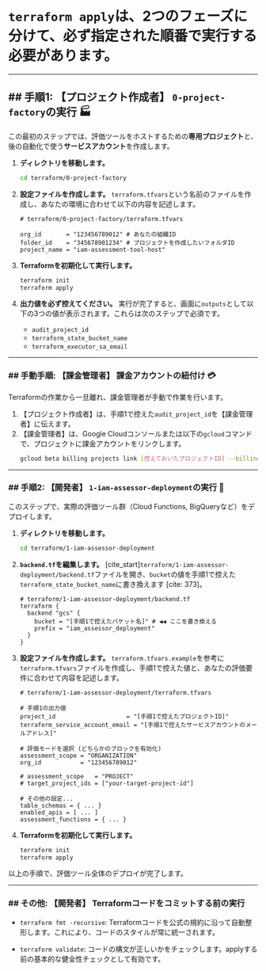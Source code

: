 # `terraform apply`は、**2つのフェーズに分けて、必ず指定された順番で**実行する必要があります。

-----

## \#\# 手順1: 【プロジェクト作成者】 `0-project-factory`の実行 🏭

この最初のステップでは、評価ツールをホストするための**専用プロジェクト**と、後の自動化で使う**サービスアカウント**を作成します。

1.  **ディレクトリを移動します。**

    ```bash
    cd terraform/0-project-factory
    ```

2.  **設定ファイルを作成します。**
    `terraform.tfvars`という名前のファイルを作成し、あなたの環境に合わせて以下の内容を記述します。

    ```hcl
    # terraform/0-project-factory/terraform.tfvars

    org_id       = "123456789012" # あなたの組織ID
    folder_id    = "345678901234" # プロジェクトを作成したいフォルダID
    project_name = "iam-assessment-tool-host"
    ```

3.  **Terraformを初期化して実行します。**

    ```bash
    terraform init
    terraform apply
    ```

4.  **出力値を必ず控えてください。**
    実行が完了すると、画面に`outputs`として以下の3つの値が表示されます。これらは次のステップで必須です。

      * `audit_project_id`
      * `terraform_state_bucket_name`
      * `terraform_executor_sa_email`

-----

### \#\# 手動手順: 【課金管理者】 課金アカウントの紐付け 💳

Terraformの作業から一旦離れ、課金管理者が手動で作業を行います。

1.  【プロジェクト作成者】は、手順1で控えた`audit_project_id`を【課金管理者】に伝えます。
2.  【課金管理者】は、Google Cloudコンソールまたは以下の`gcloud`コマンドで、プロジェクトに課金アカウントをリンクします。
    ```bash
    gcloud beta billing projects link [控えておいたプロジェクトID] --billing-account=[あなたの課金アカウントID]
    ```

-----

### \#\# 手順2: 【開発者】 `1-iam-assessor-deployment`の実行 🚀

このステップで、実際の評価ツール群（Cloud Functions, BigQueryなど）をデプロイします。

1.  **ディレクトリを移動します。**

    ```bash
    cd terraform/1-iam-assessor-deployment
    ```

2.  **`backend.tf`を編集します。**
    [cite\_start]`terraform/1-iam-assessor-deployment/backend.tf`ファイルを開き、`bucket`の値を手順1で控えた`terraform_state_bucket_name`に書き換えます [cite: 373]。

    ```hcl
    # terraform/1-iam-assessor-deployment/backend.tf
    terraform {
      backend "gcs" {
        bucket = "[手順1で控えたバケット名]" # ◀◀ ここを書き換える
        prefix = "iam_assessor_deployment"
      }
    }
    ```

3.  **設定ファイルを作成します。**
    `terraform.tfvars.example`を参考に`terraform.tfvars`ファイルを作成し、手順1で控えた値と、あなたの評価要件に合わせて内容を記述します。

    ```hcl
    # terraform/1-iam-assessor-deployment/terraform.tfvars

    # 手順1の出力値
    project_id                    = "[手順1で控えたプロジェクトID]"
    terraform_service_account_email = "[手順1で控えたサービスアカウントのメールアドレス]"

    # 評価モードを選択 (どちらかのブロックを有効化)
    assessment_scope = "ORGANIZATION"
    org_id           = "123456789012"

    # assessment_scope   = "PROJECT"
    # target_project_ids = ["your-target-project-id"]

    # その他の設定...
    table_schemas = { ... }
    enabled_apis = [ ... ]
    assessment_functions = { ... }
    ```

4.  **Terraformを初期化して実行します。**

    ```bash
    terraform init
    terraform apply
    ```

以上の手順で、評価ツール全体のデプロイが完了します。

-----

### \#\# その他: 【開発者】 Terraformコードをコミットする前の実行

  - `terraform fmt -recursive`: Terraformコードを公式の規約に沿って自動整形します。これにより、コードのスタイルが常に統一されます。

  - `terraform validate`: コードの構文が正しいかをチェックします。applyする前の基本的な健全性チェックとして有効です。